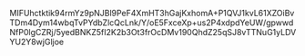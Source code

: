 MIFUhctktik94rmYz9pNJBl9PeF4XmHT3hGajKxhomA+P1QVJ1kvL61XZOiBvTDm4Dym14wbqTvPYdbZlcQcLnk/Y/oE5FxceXp+us2P4xdpdYeUW/gpwwdNfP0lgCZRj/5yedBNKZ5fI2K2b3Ot3frOcDMv190QhdZ25qSJ8vTTNuG1yLDVYU2Y8wjGljoe
